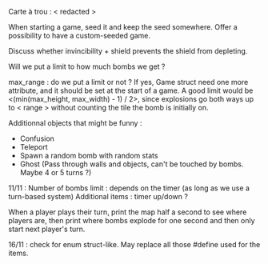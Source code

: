 Carte à trou : < redacted >


When starting a game, seed it and keep the seed somewhere.
Offer a possibility to have a custom-seeded game.


Discuss whether invincibility + shield prevents the shield from depleting.


Will we put a limit to how much bombs we get ?


max_range : do we put a limit or not ? If yes, Game struct need one more attribute,
 and it should be set at the start of a game.
A good limit would be <(min(max_height, max_width) - 1) / 2>, since explosions go both
 ways up to < range > without counting the tile the bomb is initially on.


Additionnal objects that might be funny :
 - Confusion
 - Teleport
 - Spawn a random bomb with random stats
 - Ghost (Pass through walls and objects, can't be touched by bombs. Maybe 4 or 5 turns ?)



11/11 :
Number of bombs limit : depends on the timer (as long as we use a turn-based system)
Additional items : timer up/down ?

When a player plays their turn, print the map half a second to see where players are, then print where bombs explode for one second and then only start next player's turn.

16/11 : 
check for enum struct-like. May replace all those #define used for the items.